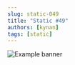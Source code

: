 ```yaml
---
slug: static-049
title: "Static #49"
authors: [kynan]
tags: [static]
---
```


![Example banner](/img/stories/static/049.PNG)
